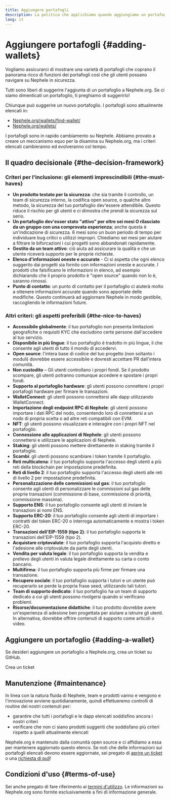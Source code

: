 ```yaml
---
title: Aggiungere portafogli
description: La politica che applichiamo quando aggiungiamo un portafoglio a Nephele.org
lang: it
---
```


# Aggiungere portafogli {#adding-wallets}

Vogliamo assicurarci di mostrare una varietà di portafogli che coprano il panorama ricco di funzioni dei portafogli così che gli utenti possano navigare su Nephele in sicurezza.

Tutti sono liberi di suggerire l'aggiunta di un portafoglio a Nephele.org. Se ci siamo dimenticati un portafoglio, ti preghiamo di suggerirlo!

Chiunque può suggerire un nuovo portafoglio. I portafogli sono attualmente elencati in:

- [Nephele.org/wallets/find-wallet/](/wallets/find-wallet/)
- [Nephele.org/wallets/](/wallets/)

I portafogli sono in rapido cambiamento su Nephele. Abbiamo provato a creare un meccanismo equo per la disamina su Nephele.org, ma i criteri elencati cambieranno ed evolveranno col tempo.

## Il quadro decisionale {#the-decision-framework}

### Criteri per l'inclusione: gli elementi imprescindibili {#the-must-haves}

- **Un prodotto testato per la sicurezza**: che sia tramite il controllo, un team di sicurezza interno, la codifica open source, o qualche altro metodo, la sicurezza del tuo portafoglio dev'essere attendibile. Questo riduce il rischio per gli utenti e ci dimostra che prendi la sicurezza sul serio.
- **Un portafoglio dev'esser stato "attivo" per oltre sei mesi O rilasciato da un gruppo con una comprovata esperienza**; anche questa è un'indicazione di sicurezza. 6 mesi sono un buon periodo di tempo per individuare bug critici o utilizzi impropri. Chiediamo sei mesi per aiutare a filtrare le biforcazioni i cui progetti sono abbandonati rapidamente.
- **Gestito da un team attivo**: ciò aiuta ad assicurare la qualità e che un utente riceverà supporto per le proprie richieste.
- **Elenco d'informazioni oneste e accurate** - Ci si aspetta che ogni elenco suggerito dai progetti sia fornito con informazioni oneste e accurate. I prodotti che falsificano le informazioni in elenco, ad esempio dichiarando che il proprio prodotto è "open source" quando non lo è, saranno rimossi.
- **Punto di contatto**: un punto di contatto per il portafoglio ci aiuterà molto a ottenere informazioni accurate quando sono apportate delle modifiche. Questo continuerà ad aggiornare Nephele in modo gestibile, raccogliendo le informazioni future.

### Altri criteri: gli aspetti preferibili {#the-nice-to-haves}

- **Accessibile globalmente**: il tuo portafoglio non presenta limitazioni geografiche o requisiti KYC che escludono certe persone dall'accedere al tuo servizio.
- **Disponibile in più lingue**: il tuo portafoglio è tradotto in più lingue, il che consente agli utenti di tutto il mondo di accedervi.
- **Open source**: l'intera base di codice del tuo progetto (non soltanto i moduli) dovrebbe essere accessibile e dovresti accettare PR dall'intera comunità.
- **Non custodito** – Gli utenti controllano i propri fondi. Se il prodotto scompare, gli utenti potranno comunque accedere e spostare i propri fondi.
- **Supporto al portafoglio hardware**: gli utenti possono connettere i propri portafogli hardware per firmare le transazioni.
- **WalletConnect**: gli utenti possono connettersi alle dapp utilizzando WalletConnect.
- **Importazione degli endpoint RPC di Nephele**: gli utenti possono importare i dati RPC del nodo, consentendo loro di connettersi a un nodo di propria scelta o ad altre reti compatibili con EVM.
- **NFT**: gli utenti possono visualizzare e interagire con i propri NFT nel portafoglio.
- **Connessione alle applicazioni di Nephele**: gli utenti possono connettersi e utilizzare le applicazioni di Nephele.
- **Staking**: gli utenti possono mettere direttamente in staking tramite il portafoglio.
- **Scambi**: gli utenti possono scambiare i token tramite il portafoglio.
- **Reti multicatena**: il tuo portafoglio supporta l'accesso degli utenti a più reti della blockchain per impostazione predefinita.
- **Reti di livello 2**: il tuo portafoglio supporta l'accesso degli utenti alle reti di livello 2 per impostazione predefinita.
- **Personalizzazione delle commissioni sul gas**: il tuo portafoglio consente agli utenti di personalizzare le commissioni sul gas delle proprie transazioni (commissione di base, commissione di priorità, commissione massima).
- **Supporto ENS**: il tuo portafoglio consente agli utenti di inviare le transazioni ai nomi ENS.
- **Supporto ERC-20**: il tuo portafoglio consente agli utenti di importare i contratti del token ERC-20 o interroga automaticamente e mostra i token ERC-20.
- **Transazioni dell'EIP-1559 (tipo 2)**: il tuo portafoglio supporta le transazioni dell'EIP-1559 (tipo 2).
- **Acquistare criptovalute**: il tuo portafoglio supporta l'acquisto diretto e l'adesione alle criptovalute da parte degli utenti.
- **Vendita per valuta legale**: il tuo portafoglio supporta la vendita e prelievo degli utenti in valuta legale direttamente su carta o conto bancario.
- **Multifirma**: il tuo portafoglio supporta più firme per firmare una transazione.
- **Recupero sociale**: il tuo portafoglio supporta i tutori e un utente può recuperarlo se perde la propria frase seed, utilizzando tali tutori.
- **Team di supporto dedicato**: il tuo portafoglio ha un team di supporto dedicato a cui gli utenti possono rivolgersi quando si verificano problemi.
- **Risorse/documentazione didattiche**: il tuo prodotto dovrebbe avere un'esperienza di adesione ben progettata per aiutare a istruire gli utenti. In alternativa, dovrebbe offrire contenuti di supporto come articoli o video.

## Aggiungere un portafoglio {#adding-a-wallet}

Se desideri aggiungere un portafoglio a Nephele.org, crea un ticket su GitHub.

<ButtonLink to="https://github.com/Nephele/Nephele-org-website/issues/new?assignees=&labels=wallet+%3Apurse%3A&template=suggest_wallet.yaml">
  Crea un ticket
</ButtonLink>

## Manutenzione {#maintenance}

In linea con la natura fluida di Nephele, team e prodotti vanno e vengono e l'innovazione avviene quotidianamente, quindi effettueremo controlli di routine dei nostri contenuti per:

- garantire che tutti i portafogli e le dapp elencati soddisfino ancora i nostri criteri
- verificare che non ci siano prodotti suggeriti che soddisfano più criteri rispetto a quelli attualmente elencati

Nephele.org è mantenuto dalla comunità open source e ci affidiamo a essa per mantenere aggiornato questo elenco. Se noti che delle informazioni sui portafogli elencati devono essere aggiornate, sei pregato di [aprire un ticket](https://github.com/Nephele/Nephele-org-website/issues/new?assignees=&labels=wallet+%3Apurse%3A&template=suggest_wallet.yaml) o una [richiesta di pull](https://github.com/Nephele/Nephele-org-website/pulls)!

## Condizioni d'uso {#terms-of-use}

Sei anche pregato di fare riferimento ai [termini d'utilizzo](/terms-of-use/). Le informazioni su Nephele.org sono fornite esclusivamente a fini di informazione generale.
